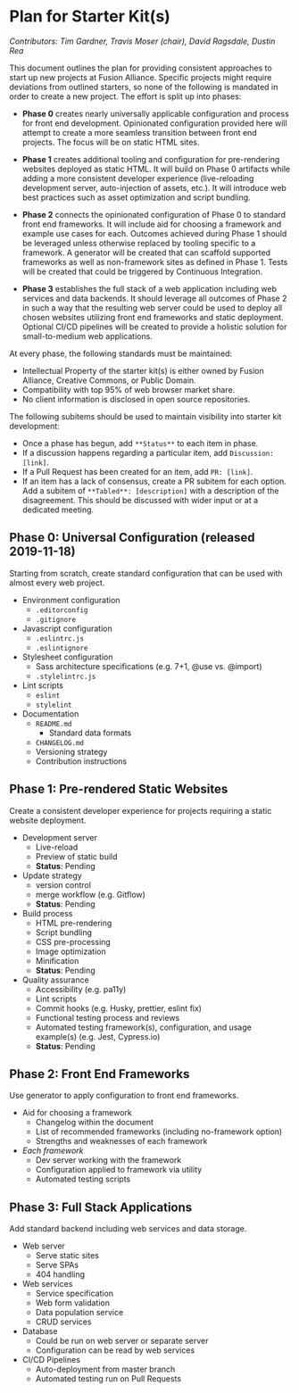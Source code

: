 # Plan for Starter Kit(s)

_Contributors: Tim Gardner, Travis Moser (chair), David Ragsdale, Dustin Rea_

This document outlines the plan for providing consistent approaches to start up new projects at Fusion Alliance. Specific projects might require deviations from outlined starters, so none of the following is mandated in order to create a new project. The effort is split up into phases:

* **Phase 0** creates nearly universally applicable configuration and process for front end development. Opinionated configuration provided here will attempt to create a more seamless transition between front end projects. The focus will be on static HTML sites.

* **Phase 1** creates additional tooling and configuration for pre-rendering websites deployed as static HTML. It will build on Phase 0 artifacts while adding a more consistent developer experience (live-reloading development server, auto-injection of assets, etc.). It will introduce web best practices such as asset optimization and script bundling.

* **Phase 2** connects the opinionated configuration of Phase 0 to standard front end frameworks. It will include aid for choosing a framework and example use cases for each. Outcomes achieved during Phase 1 should be leveraged unless otherwise replaced by tooling specific to a framework. A generator will be created that can scaffold supported frameworks as well as non-framework sites as defined in Phase 1. Tests will be created that could be triggered by Continuous Integration.

* **Phase 3** establishes the full stack of a web application including web services and data backends. It should leverage all outcomes of Phase 2 in such a way that the resulting web server could be used to deploy all chosen websites utilizing front end frameworks and static deployment. Optional CI/CD pipelines will be created to provide a holistic solution for small-to-medium web applications.

At every phase, the following standards must be maintained:

* Intellectual Property of the starter kit(s) is either owned by Fusion Alliance, Creative Commons, or Public Domain.
* Compatibility with top 95% of web browser market share.
* No client information is disclosed in open source repositories.

The following subitems should be used to maintain visibility into starter kit development:

* Once a phase has begun, add `**Status**` to each item in phase.
* If a discussion happens regarding a particular item, add `Discussion: [link]`.
* If a Pull Request has been created for an item, add `PR: [link]`.
* If an item has a lack of consensus, create a PR subitem for each option. Add a subitem of `**Tabled**: [description]` with a description of the disagreement. This should be discussed with wider input or at a dedicated meeting.

## Phase 0: Universal Configuration (released 2019-11-18)

Starting from scratch, create standard configuration that can be used with almost every web project.

* Environment configuration
  - `.editorconfig`
  - `.gitignore`
* Javascript configuration
  - `.eslintrc.js`
  - `.eslintignore`
* Stylesheet configuration
  - Sass architecture specifications (e.g. 7+1, @use vs. @import)
  - `.stylelintrc.js`
* Lint scripts
  - `eslint`
  - `stylelint`
* Documentation
  - `README.md`
    - Standard data formats
  - `CHANGELOG.md`
  - Versioning strategy
  - Contribution instructions


## Phase 1: Pre-rendered Static Websites

Create a consistent developer experience for projects requiring a static website deployment.

* Development server
  - Live-reload
  - Preview of static build
  - **Status**: Pending
* Update strategy
  - version control
  - merge workflow (e.g. Gitflow)
  - **Status**: Pending
* Build process
  - HTML pre-rendering
  - Script bundling
  - CSS pre-processing
  - Image optimization
  - Minification
  - **Status**: Pending
* Quality assurance
  - Accessibility (e.g. pa11y)
  - Lint scripts
  - Commit hooks (e.g. Husky, prettier, eslint fix)
  - Functional testing process and reviews
  - Automated testing framework(s), configuration, and usage example(s) (e.g. Jest, Cypress.io)
  - **Status**: Pending

## Phase 2: Front End Frameworks

Use generator to apply configuration to front end frameworks.

* Aid for choosing a framework
  - Changelog within the document
  - List of recommended frameworks (including no-framework option)
  - Strengths and weaknesses of each framework
* _Each framework_
  - Dev server working with the framework
  - Configuration applied to framework via utility
  - Automated testing scripts

## Phase 3: Full Stack Applications

Add standard backend including web services and data storage.

* Web server
  - Serve static sites
  - Serve SPAs
  - 404 handling
* Web services
  - Service specification
  - Web form validation
  - Data population service
  - CRUD services
* Database
  - Could be run on web server or separate server
  - Configuration can be read by web services
* CI/CD Pipelines
  - Auto-deployment from master branch
  - Automated testing run on Pull Requests
